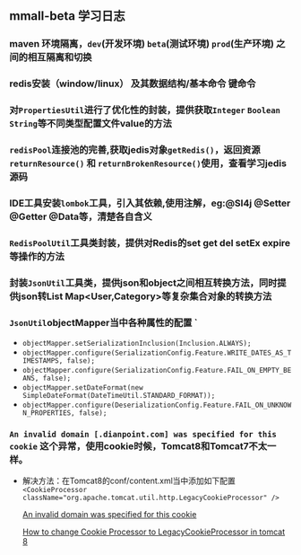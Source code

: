 ## mmall-beta 学习日志

### maven 环境隔离，`dev`(开发环境) `beta`(测试环境) `prod`(生产环境) 之间的相互隔离和切换 

### redis安装（window/linux） 及其数据结构/基本命令 键命令

### 对`PropertiesUtil`进行了优化性的封装，提供获取`Integer` `Boolean` `String`等不同类型配置文件value的方法

### `redisPool`连接池的完善,获取jedis对象`getRedis()`，返回资源`returnResource()` 和 `returnBrokenResource()`使用，查看学习jedis源码

### IDE工具安装`lombok`工具，引入其依赖,使用注解，eg:@Sl4j @Setter @Getter @Data等，清楚各自含义

### `RedisPoolUtil`工具类封装，提供对Redis的set get del setEx expire等操作的方法

### 封装`JsonUtil`工具类，提供json和object之间相互转换方法，同时提供json转List<User> Map<User,Category>等复杂集合对象的转换方法

### `JsonUtil`objectMapper当中各种属性的配置 `
 + `objectMapper.setSerializationInclusion(Inclusion.ALWAYS);`
 + `objectMapper.configure(SerializationConfig.Feature.WRITE_DATES_AS_TIMESTAMPS, false);`
 + `objectMapper.configure(SerializationConfig.Feature.FAIL_ON_EMPTY_BEANS, false);`
 + `objectMapper.setDateFormat(new SimpleDateFormat(DateTimeUtil.STANDARD_FORMAT));`
 + `objectMapper.configure(DeserializationConfig.Feature.FAIL_ON_UNKNOWN_PROPERTIES, false);`
 
### `An invalid domain [.dianpoint.com] was specified for this cookie` 这个异常，使用cookie时候，Tomcat8和Tomcat7不太一样。
 + 解决方法：在Tomcat8的conf/content.xml当中添加如下配置
   `<CookieProcessor className="org.apache.tomcat.util.http.LegacyCookieProcessor" />`
   
   [An invalid domain was specified for this cookie](https://stackoverflow.com/questions/42524002/an-invalid-domain-was-specified-for-this-cookie)
   
   [How to change Cookie Processor to LegacyCookieProcessor in tomcat 8](https://stackoverflow.com/questions/38696081/how-to-change-cookie-processor-to-legacycookieprocessor-in-tomcat-8)